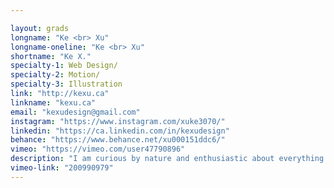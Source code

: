 ```yaml
---

layout: grads
longname: "Ke <br> Xu"
longname-oneline: "Ke <br> Xu"
shortname: "Ke X."
specialty-1: Web Design/
specialty-2: Motion/
specialty-3: Illustration
link: "http://kexu.ca"
linkname: "kexu.ca"
email: "kexudesign@gmail.com"
instagram: "https://www.instagram.com/xuke3070/"
linkedin: "https://ca.linkedin.com/in/kexudesign"
behance: "https://www.behance.net/xu000151ddc6/"
vimeo: "https://vimeo.com/user47790896"
description: "I am curious by nature and enthusiastic about everything related to design. I like to use images to express the world, and give people the impact of visual design."
vimeo-link: "200990979"
---
```

